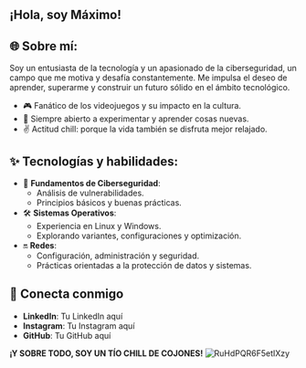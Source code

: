 ¡Hola, soy Máximo!
----------------------

🌐 **Sobre mí**:
--------------------------------------------------------
Soy un entusiasta de la tecnología y un apasionado de la ciberseguridad, un campo que me motiva y desafía constantemente. Me impulsa el deseo de aprender, superarme y construir un futuro sólido en el ámbito tecnológico.
  + 🎮 Fanático de los videojuegos y su impacto en la cultura.
  + 🌌 Siempre abierto a experimentar y aprender cosas nuevas.
  + ✌️ Actitud chill: porque la vida también se disfruta mejor relajado.

✨ **Tecnologías y habilidades**:
---------------------------------
+ 🔧 **Fundamentos de Ciberseguridad**:
  * Análisis de vulnerabilidades.
  * Principios básicos y buenas prácticas.
+ 🛠️ **Sistemas Operativos**:
  * Experiencia en Linux y Windows.
  * Explorando variantes, configuraciones y optimización.
+ 🔛 **Redes**:
  * Configuración, administración y seguridad.
  * Prácticas orientadas a la protección de datos y sistemas.

📲 **Conecta conmigo**
-----------------------
+ **LinkedIn**: Tu LinkedIn aquí
+ **Instagram**: Tu Instagram aquí
+ **GitHub**: Tu GitHub aquí

**¡Y SOBRE TODO, SOY UN TÍO CHILL DE COJONES!**
![RuHdPQR6F5etIXzy](https://github.com/user-attachments/assets/61d2c432-ec35-4164-b0d2-aa9e412a33da)
